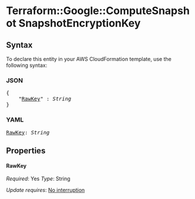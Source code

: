 # Terraform::Google::ComputeSnapshot SnapshotEncryptionKey

## Syntax

To declare this entity in your AWS CloudFormation template, use the following syntax:

### JSON

<pre>
{
    "<a href="#rawkey" title="RawKey">RawKey</a>" : <i>String</i>
}
</pre>

### YAML

<pre>
<a href="#rawkey" title="RawKey">RawKey</a>: <i>String</i>
</pre>

## Properties

#### RawKey

_Required_: Yes
_Type_: String

_Update requires_: [No interruption](https://docs.aws.amazon.com/AWSCloudFormation/latest/UserGuide/using-cfn-updating-stacks-update-behaviors.html#update-no-interrupt)

